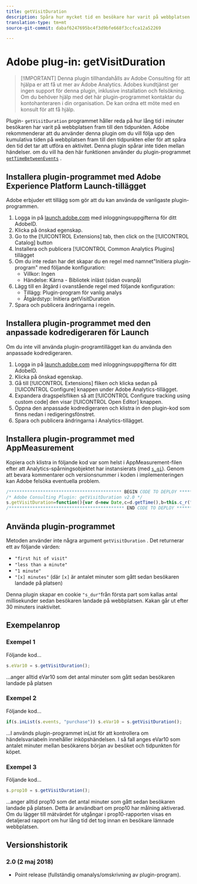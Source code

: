 ```yaml
---
title: getVisitDuration
description: Spåra hur mycket tid en besökare har varit på webbplatsen hittills.
translation-type: tm+mt
source-git-commit: dabaf6247695bc4f3d9bfe668f3ccfca12a52269

---
```



# Adobe plug-in: getVisitDuration

>[!IMPORTANT] Denna plugin tillhandahålls av Adobe Consulting för att hjälpa er att få ut mer av Adobe Analytics. Adobes kundtjänst ger ingen support för denna plugin, inklusive installation och felsökning. Om du behöver hjälp med det här plugin-programmet kontaktar du kontohanteraren i din organisation. De kan ordna ett möte med en konsult för att få hjälp.

Plugin- `getVisitDuration` programmet håller reda på hur lång tid i minuter besökaren har varit på webbplatsen fram till den tidpunkten. Adobe rekommenderar att du använder denna plugin om du vill följa upp den kumulativa tiden på webbplatsen fram till den tidpunkten eller för att spåra den tid det tar att utföra en aktivitet. Denna plugin spårar inte tiden mellan händelser. om du vill ha den här funktionen använder du plugin-programmet [`getTimeBetweenEvents`](gettimebetweenevents.md) .

## Installera plugin-programmet med Adobe Experience Platform Launch-tillägget

Adobe erbjuder ett tillägg som gör att du kan använda de vanligaste plugin-programmen.

1. Logga in på [launch.adobe.com](https://launch.adobe.com) med inloggningsuppgifterna för ditt AdobeID.
1. Klicka på önskad egenskap.
1. Go to the [!UICONTROL Extensions] tab, then click on the [!UICONTROL Catalog] button
1. Installera och publicera [!UICONTROL Common Analytics Plugins] tillägget
1. Om du inte redan har det skapar du en regel med namnet&quot;Initiera plugin-program&quot; med följande konfiguration:
   * Villkor: Ingen
   * Händelse: Kärna - Bibliotek inläst (sidan ovanpå)
1. Lägg till en åtgärd i ovanstående regel med följande konfiguration:
   * Tillägg: Plugin-program för vanlig analys
   * Åtgärdstyp: Initiera getVisitDuration
1. Spara och publicera ändringarna i regeln.

## Installera plugin-programmet med den anpassade kodredigeraren för Launch

Om du inte vill använda plugin-programtillägget kan du använda den anpassade kodredigeraren.

1. Logga in på [launch.adobe.com](https://launch.adobe.com) med inloggningsuppgifterna för ditt AdobeID.
1. Klicka på önskad egenskap.
1. Gå till [!UICONTROL Extensions] fliken och klicka sedan på [!UICONTROL Configure] knappen under Adobe Analytics-tillägget.
1. Expandera dragspelsfliken så att [!UICONTROL Configure tracking using custom code] den visar [!UICONTROL Open Editor] knappen.
1. Öppna den anpassade kodredigeraren och klistra in den plugin-kod som finns nedan i redigeringsfönstret.
1. Spara och publicera ändringarna i Analytics-tillägget.

## Installera plugin-programmet med AppMeasurement

Kopiera och klistra in följande kod var som helst i AppMeasurement-filen efter att Analytics-spårningsobjektet har instansierats (med [`s_gi`](../functions/s-gi.md)). Genom att bevara kommentarer och versionsnummer i koden i implementeringen kan Adobe felsöka eventuella problem.

```js
/******************************************* BEGIN CODE TO DEPLOY *******************************************/
/* Adobe Consulting Plugin: getVisitDuration v2.0 */
s.getVisitDuration=function(){var d=new Date,c=d.getTime(),b=this.c_r("s_dur");if(isNaN(b)||18E5<c-b)b=c;var a=c-b;d.setTime(c+18E5); this.c_w("s_dur",b+"",d);if(0===a)return"first hit of visit";a=Math.floor(a/6E4);return 0===a?"less than a minute":1===a?"1 minute": a+" minutes"};
/******************************************** END CODE TO DEPLOY ********************************************/
```

## Använda plugin-programmet

Metoden använder inte några argument `getVisitDuration` . Det returnerar ett av följande värden:

* `"first hit of visit"`
* `"less than a minute"`
* `"1 minute"`
* `"[x] minutes"` (där `[x]` är antalet minuter som gått sedan besökaren landade på platsen)

Denna plugin skapar en cookie `"s_dur"`från första part som kallas antal millisekunder sedan besökaren landade på webbplatsen. Kakan går ut efter 30 minuters inaktivitet.

## Exempelanrop

### Exempel 1

Följande kod...

```js
s.eVar10 = s.getVisitDuration();
```

...anger alltid eVar10 som det antal minuter som gått sedan besökaren landade på platsen

### Exempel 2

Följande kod...

```js
if(s.inList(s.events, "purchase")) s.eVar10 = s.getVisitDuration();
```

...I används plugin-programmet inList för att kontrollera om händelsvariabeln innehåller inköpshändelsen.  I så fall anges eVar10 som antalet minuter mellan besökarens början av besöket och tidpunkten för köpet.

### Exempel 3

Följande kod...

```js
s.prop10 = s.getVisitDuration();
```

...anger alltid prop10 som det antal minuter som gått sedan besökaren landade på platsen.  Detta är användbart om prop10 har målning aktiverad.  Om du lägger till mätvärdet för utgångar i prop10-rapporten visas en detaljerad rapport om hur lång tid det tog innan en besökare lämnade webbplatsen.

## Versionshistorik

### 2.0 (2 maj 2018)

* Point release (fullständig omanalys/omskrivning av plugin-program).
